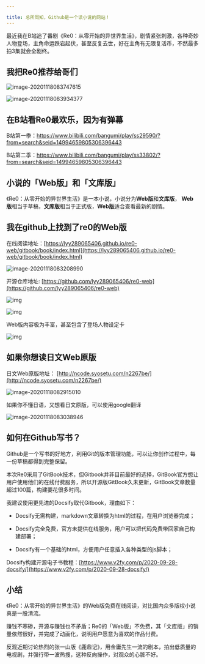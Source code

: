 ```yaml
---

title: 总所周知，Github是一个读小说的网站！
---
```




最近我在B站追了番剧《Re0：从零开始的异世界生活》，剧情紧张刺激，各种奇妙人物登场，主角命运跌宕起伏，甚至反复去世，好在主角有无限复活币，不然最多拍3集就会全剧终。



## 我把Re0推荐给哥们



![image-20201118083747615](https://www.v2fy.com/asset/0i/jikemiji/jikemiji-md/2020-11-18-re0.assets/image-20201118083747615.png)



![image-20201118083934377](https://www.v2fy.com/asset/0i/jikemiji/jikemiji-md/2020-11-18-re0.assets/image-20201118083934377.png)



## 在B站看Re0最欢乐，因为有弹幕



B站第一季：https://www.bilibili.com/bangumi/play/ss29590/?from=search&seid=14994659805306396443



B站第二季：https://www.bilibili.com/bangumi/play/ss33802/?from=search&seid=14994659805306396443



## 小说的「Web版」和「文库版」



《Re0：从零开始的异世界生活》是一本小说，小说分为**Web版**和**文库版**， **Web版**相当于草稿，**文库版**相当于正式版，**Web版**适合查看最新的剧情。





## 我在github上找到了re0的Web版

在线阅读地址：[https://lyy289065406.github.io/re0-web/gitbook/book/index.html](https://lyy289065406.github.io/re0-web/gitbook/book/index.html)



![image-20201118083208990](https://www.v2fy.com/asset/0i/jikemiji/jikemiji-md/2020-11-18-re0.assets/image-20201118083208990.png)

开源仓库地址: [https://github.com/lyy289065406/re0-web](https://github.com/lyy289065406/re0-web)



![img](https://www.v2fy.com/asset/0i/jikemiji/jikemiji-md/2020-11-18-re0.assets/index.jpg)

![img](https://www.v2fy.com/asset/0i/jikemiji/jikemiji-md/2020-11-18-re0.assets/00-b.jpg)



Web版内容极为丰富，甚至包含了登场人物设定卡

![img](https://www.v2fy.com/asset/0i/jikemiji/jikemiji-md/2020-11-18-re0.assets/Rem.jpg)



## 如果你想读日文Web原版



日文Web原版地址： [http://ncode.syosetu.com/n2267be/](http://ncode.syosetu.com/n2267be/)



![image-20201118082915010](https://www.v2fy.com/asset/0i/jikemiji/jikemiji-md/2020-11-18-re0.assets/image-20201118082915010.png)

如果你不懂日语，又想看日文原版，可以使用google翻译

![image-20201118083038946](https://www.v2fy.com/asset/0i/jikemiji/jikemiji-md/2020-11-18-re0.assets/image-20201118083038946.png)



## 如何在Github写书？



Github是一个写书的好地方，利用Git的版本管理功能，可以让你创作过程中，每一份草稿都得到完整保留。



本次Re0采用了GitBook技术，但Gitbook并非目前最好的选择，GitBook官方想让用户使用他们的在线付费服务，所以开源版GitBook久未更新，GitBook文章数量超过100篇，构建要花很多时间。



我建议使用更先进的Docsify取代Gitbook，理由如下：

- Docsify无需构建，markdown文章转换为html的过程，在用户浏览器完成；

- Docsify完全免费，官方未提供在线服务，用户可以把代码免费带回家自己构建部署；

- Docsify有一个基础的html，方便用户任意插入各种类型的js脚本；





Docsify构建开源电子书教程：[https://www.v2fy.com/p/2020-09-28-docsify/](https://www.v2fy.com/p/2020-09-28-docsify/)





## 小结

《Re0：从零开始的异世界生活》的Web版免费在线阅读，对比国内众多版权小说真是一股清流。

赚钱不寒碜，开源与赚钱也不矛盾；Re0的「Web版」不免费，其「文库版」的销量依然很好，并完成了动画化，说明用户愿意为喜欢的作品付费。

反观近期讨论热烈的张一山版《鹿鼎记》，用金庸先生一流的剧本，拍出低质量的电视剧，并强行带一波热搜，这种反向操作，对观众的心脏不好。